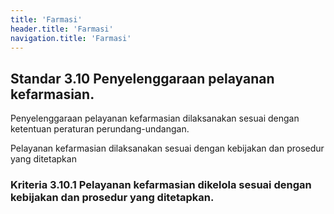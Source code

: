 ```yaml
---
title: 'Farmasi'
header.title: 'Farmasi'
navigation.title: 'Farmasi'
---
```


## Standar 3.10 Penyelenggaraan pelayanan kefarmasian. 



Penyelenggaraan pelayanan kefarmasian dilaksanakan sesuai dengan ketentuan peraturan perundang-undangan. 

Pelayanan kefarmasian dilaksanakan sesuai dengan kebijakan dan prosedur yang ditetapkan 

### Kriteria 3.10.1 Pelayanan kefarmasian dikelola sesuai dengan kebijakan dan prosedur yang ditetapkan. 


